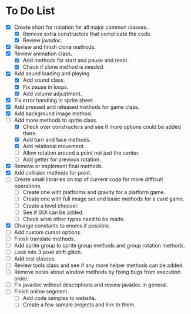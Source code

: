 # To Do List
- [x] Create short for notation for all major common classes.
  - [x] Remove extra constructors that complicate the code.
  - [x] Review javadoc.
- [x] Review and finish clone methods.
- [x] Review animation class.
  - [x] Add methods for start and pause and reset.
  - [x] Check if clone method is needed.
- [x] Add sound loading and playing
  - [x] Add sound class.
  - [x] Fix pause in loops.
  - [x] Add volume adjustment.
- [x] Fix error handling in sprite sheet.
- [x] Add pressed and released methods for game class.
- [x] Add background image method.
- [ ] Add more methods to sprite class.
  - [x] Check over constructors and see if more options could be added there.
  - [x] Add turn and face methods.
  - [x] Add relational movement.
  - [ ] Allow rotation around a point not just the center.
  - [ ] Add getter for previous rotation.
- [x] Remove or implement final methods.
- [x] Add collision methods for point.
- [ ] Create small libraries on top of current code for more difficult operations.
  - [ ] Create one with platforms and gravity for a platform game.
  - [ ] Create one with full image set and basic methods for a card game.
  - [ ] Create a level chooser.
  - [ ] See if GUI can be added.
  - [ ] Check what other types need to be made.
- [x] Change constants to enums if possible.
- [ ] Add custom cursor options.
- [ ] Finish translate methods.
- [ ] Add sprite group to sprite group methods and group rotation methods.
- [ ] Look into 3 pixel shift glitch.
- [ ] Add test classes.
- [ ] Review tools class and see if any more helper methods can be added.
- [ ] Remove notes about window methods by fixing bugs from execution order.
- [ ] Fix javadoc without descriptions and review javadoc in general.
- [ ] Finish online segment.
  - [ ] Add code samples to website.
  - [ ] Create a few sample projects and link to them.
